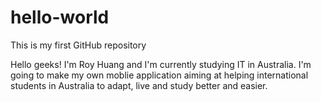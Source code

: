# hello-world
This is my first GitHub repository

Hello geeks! I'm Roy Huang and I'm currently studying IT in Australia.
I'm going to make my own moblie application aiming at helping international students in Australia to adapt, live and study better and easier. 
